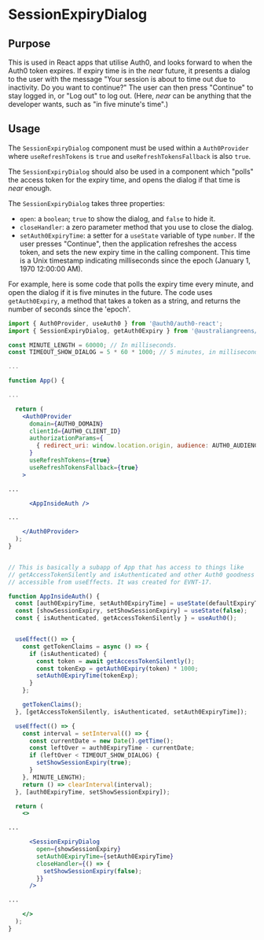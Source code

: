 # SessionExpiryDialog

## Purpose

This is used in React apps that utilise Auth0, and looks forward to when the
Auth0 token expires. If expiry time is in the *near* future, it presents a
dialog to the user with the message "Your session is about to time out due to
inactivity. Do you want to continue?" The user can then press "Continue" to
stay logged in, or "Log out" to log out. (Here, *near* can be anything that
the developer wants, such as "in five minute's time".)

## Usage

The `SessionExpiryDialog` component must be used within a `Auth0Provider` where
`useRefreshTokens` is `true` and `useRefreshTokensFallback` is also `true`.

The `SessionExpiryDialog` should also be used in a component which "polls" the
access token for the expiry time, and opens the dialog if that time is *near*
enough.

The `SessionExpiryDialog` takes three properties:

* `open`: a `boolean`; `true` to show the dialog, and `false` to hide it.
* `closeHandler`: a zero parameter method that you use to close the dialog.
* `setAuth0ExpiryTime`: a setter for a `useState` variable of type `number`.
  If the user presses "Continue", then the application refreshes the access
  token, and sets the new expiry time in the calling component. This time
  is a Unix timestamp indicating milliseconds since the epoch (January 1,
  1970 12:00:00 AM).

For example, here is some code that polls the expiry time every minute, and
open the dialog if it is five minutes in the future. The code uses
`getAuth0Expiry`, a method that takes a token as a string, and returns
the number of seconds since the 'epoch'.

```jsx
import { Auth0Provider, useAuth0 } from '@auth0/auth0-react';
import { SessionExpiryDialog, getAuth0Expiry } from '@australiangreens/ag-internal-components';

const MINUTE_LENGTH = 60000; // In milliseconds.
const TIMEOUT_SHOW_DIALOG = 5 * 60 * 1000; // 5 minutes, in milliseconds.

...

function App() {

...

  return (
    <Auth0Provider
      domain={AUTH0_DOMAIN}
      clientId={AUTH0_CLIENT_ID}
      authorizationParams={
        { redirect_uri: window.location.origin, audience: AUTH0_AUDIENCE }
      }
      useRefreshTokens={true}
      useRefreshTokensFallback={true}
    >

...

      <AppInsideAuth />

...

    </Auth0Provider>
  );
}


// This is basically a subapp of App that has access to things like
// getAccessTokenSilently and isAuthenticated and other Auth0 goodness
// accessible from useEffects. It was created for EVNT-17.

function AppInsideAuth() {
  const [auth0ExpiryTime, setAuth0ExpiryTime] = useState(defaultExpiryTime);
  const [showSessionExpiry, setShowSessionExpiry] = useState(false);
  const { isAuthenticated, getAccessTokenSilently } = useAuth0();


  useEffect(() => {
    const getTokenClaims = async () => {
      if (isAuthenticated) {
        const token = await getAccessTokenSilently();
        const tokenExp = getAuth0Expiry(token) * 1000;
        setAuth0ExpiryTime(tokenExp);
      }
    };

    getTokenClaims();
  }, [getAccessTokenSilently, isAuthenticated, setAuth0ExpiryTime]);

  useEffect(() => {
    const interval = setInterval(() => {
      const currentDate = new Date().getTime();
      const leftOver = auth0ExpiryTime - currentDate;
      if (leftOver < TIMEOUT_SHOW_DIALOG) {
        setShowSessionExpiry(true);
      }
    }, MINUTE_LENGTH);
    return () => clearInterval(interval);
  }, [auth0ExpiryTime, setShowSessionExpiry]);

  return (
    <>

...

      <SessionExpiryDialog
        open={showSessionExpiry}
        setAuth0ExpiryTime={setAuth0ExpiryTime}
        closeHandler={() => {
          setShowSessionExpiry(false);
        }}
      />

...

    </>
  );
}



```
